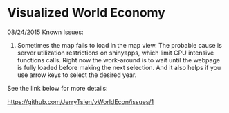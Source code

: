 # Visualized World Economy  

08/24/2015 Known Issues:  

1. Sometimes the map fails to load in the map view. The probable cause is server utilization restrictions on shinyapps, which limit CPU intensive functions calls. Right now the work-around is to wait until the webpage is fully loaded before making the next selection. And it also helps if you use arrow keys to select the desired year.  

See the link below for more details:  

https://github.com/JerryTsien/vWorldEcon/issues/1  
